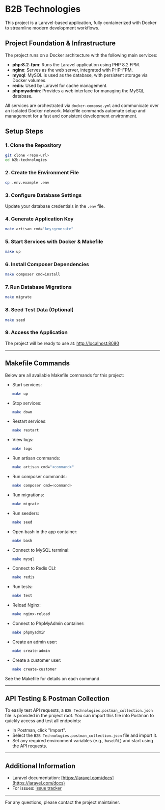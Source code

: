 # B2B Technologies

This project is a Laravel-based application, fully containerized with Docker to streamline modern development workflows.

## Project Foundation & Infrastructure

The project runs on a Docker architecture with the following main services:

- **php:8.2-fpm**: Runs the Laravel application using PHP 8.2 FPM.
- **nginx**: Serves as the web server, integrated with PHP-FPM.
- **mysql**: MySQL is used as the database, with persistent storage via Docker volumes.
- **redis**: Used by Laravel for cache management.
- **phpmyadmin**: Provides a web interface for managing the MySQL database.

All services are orchestrated via `docker-compose.yml` and communicate over an isolated Docker network. Makefile commands automate setup and management for a fast and consistent development environment.

## Setup Steps

### 1. Clone the Repository

```bash
git clone <repo-url>
cd b2b-technologies
```

### 2. Create the Environment File

```bash
cp .env.example .env
```

### 3. Configure Database Settings

Update your database credentials in the `.env` file.

### 4. Generate Application Key

```bash
make artisan cmd="key:generate"
```

### 5. Start Services with Docker & Makefile

```bash
make up
```

### 6. Install Composer Dependencies

```bash
make composer cmd=install
```

### 7. Run Database Migrations

```bash
make migrate
```

### 8. Seed Test Data (Optional)

```bash
make seed
```

### 9. Access the Application

The project will be ready to use at: [http://localhost:8080](http://localhost:8080)

---

## Makefile Commands

Below are all available Makefile commands for this project:

- Start services:
  ```bash
  make up
  ```
- Stop services:
  ```bash
  make down
  ```
- Restart services:
  ```bash
  make restart
  ```
- View logs:
  ```bash
  make logs
  ```
- Run artisan commands:
  ```bash
  make artisan cmd="<command>"
  ```
- Run composer commands:
  ```bash
  make composer cmd=<command>
  ```
- Run migrations:
  ```bash
  make migrate
  ```
- Run seeders:
  ```bash
  make seed
  ```
- Open bash in the app container:
  ```bash
  make bash
  ```
- Connect to MySQL terminal:
  ```bash
  make mysql
  ```
- Connect to Redis CLI:
  ```bash
  make redis
  ```
- Run tests:
  ```bash
  make test
  ```
- Reload Nginx:
  ```bash
  make nginx-reload
  ```
- Connect to PhpMyAdmin container:
  ```bash
  make phpmyadmin
  ```
- Create an admin user:
  ```bash
  make create-admin
  ```
- Create a customer user:
  ```bash
  make create-customer
  ```

See the Makefile for details on each command.

---

## API Testing & Postman Collection

To easily test API requests, a `B2B Technologies.postman_collection.json` file is provided in the project root. You can import this file into Postman to quickly access and test all endpoints:

- In Postman, click "Import".
- Select the `B2B Technologies.postman_collection.json` file and import it.
- Set any required environment variables (e.g., `baseURL`) and start using the API requests.

---

## Additional Information

- Laravel documentation: [https://laravel.com/docs](https://laravel.com/docs)
- For issues: [issue tracker](https://github.com/<repo>/issues)

---

For any questions, please contact the project maintainer.
